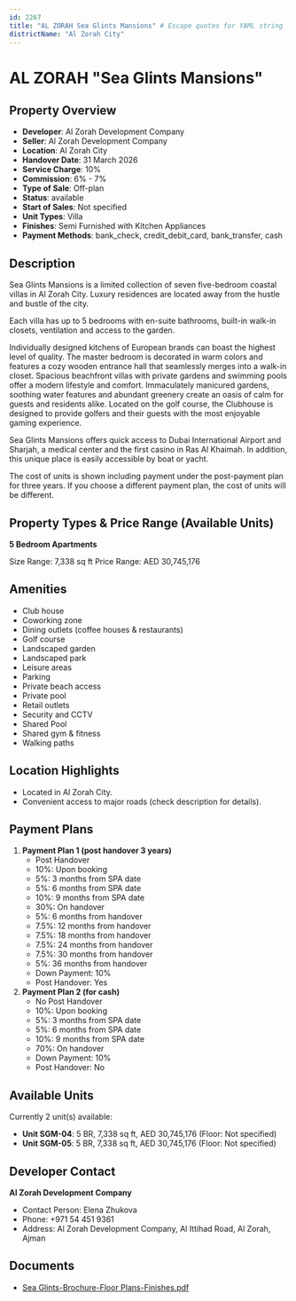 ```yaml
---
id: 2267
title: "AL ZORAH Sea Glints Mansions" # Escape quotes for YAML string
districtName: "Al Zorah City"
---
```


# AL ZORAH "Sea Glints Mansions"

## Property Overview
- **Developer**: Al Zorah Development Company
- **Seller**: Al Zorah Development Company
- **Location**: Al Zorah City
- **Handover Date**: 31 March 2026
- **Service Charge**: 10%
- **Commission**: 6% - 7%
- **Type of Sale**: Off-plan
- **Status**: available
- **Start of Sales**: Not specified
- **Unit Types**: Villa
- **Finishes**: Semi Furnished with Kitchen Appliances
- **Payment Methods**: bank_check, credit_debit_card, bank_transfer, cash

## Description
Sea Glints Mansions is a limited collection of seven five-bedroom coastal villas in Al Zorah City. Luxury residences are located away from the hustle and bustle of the city. 

Each villa has up to 5 bedrooms with en-suite bathrooms, built-in walk-in closets, ventilation and access to the garden. 

Individually designed kitchens of European brands can boast the highest level of quality. The master bedroom is decorated in warm colors and features a cozy wooden entrance hall that seamlessly merges into a walk-in closet. Spacious beachfront villas with private gardens and swimming pools offer a modern lifestyle and comfort. Immaculately manicured gardens, soothing water features and abundant greenery create an oasis of calm for guests and residents alike. Located on the golf course, the Clubhouse is designed to provide golfers and their guests with the most enjoyable gaming experience. 

Sea Glints Mansions offers quick access to Dubai International Airport and Sharjah, a medical center and the first casino in Ras Al Khaimah. In addition, this unique place is easily accessible by boat or yacht.

The cost of units is shown including payment under the post-payment plan for three years. If you choose a different payment plan, the cost of units will be different.

## Property Types & Price Range (Available Units)
**5 Bedroom Apartments**

Size Range: 7,338 sq ft
Price Range: AED 30,745,176

## Amenities
- Club house
- Coworking zone
- Dining outlets  (coffee houses & restaurants)
- Golf course
- Landscaped garden
- Landscaped park
- Leisure areas
- Parking
- Private beach access
- Private pool
- Retail outlets
- Security and CCTV
- Shared Pool
- Shared gym & fitness
- Walking paths

## Location Highlights
- Located in Al Zorah City.
- Convenient access to major roads (check description for details).

## Payment Plans
1. **Payment Plan 1 (post handover 3 years)**
   - Post Handover
   - 10%: Upon booking
   - 5%: 3 months from SPA date
   - 5%: 6 months from SPA date
   - 10%: 9 months from SPA date
   - 30%: On handover
   - 5%: 6 months from handover
   - 7.5%: 12 months from handover
   - 7.5%: 18 months from handover
   - 7.5%: 24 months from handover
   - 7.5%: 30 months from handover
   - 5%: 36 months from handover
   - Down Payment: 10%
   - Post Handover: Yes
2. **Payment Plan 2 (for cash)**
   - No Post Handover
   - 10%: Upon booking
   - 5%: 3 months from SPA date
   - 5%: 6 months from SPA date
   - 10%: 9 months from SPA date
   - 70%: On handover
   - Down Payment: 10%
   - Post Handover: No

## Available Units
Currently 2 unit(s) available:
- **Unit SGM-04**: 5 BR, 7,338 sq ft, AED 30,745,176 (Floor: Not specified)
- **Unit SGM-05**: 5 BR, 7,338 sq ft, AED 30,745,176 (Floor: Not specified)

## Developer Contact
**Al Zorah Development Company**
- Contact Person: Elena Zhukova
- Phone: +971 54 451 9361
- Address: Al Zorah Development Company, Al Ittihad Road, Al Zorah, Ajman

## Documents
- [Sea Glints-Brochure-Floor Plans-Finishes.pdf](https://cdn.geniemap.net/2024/06/24/bUWBeuw06ncqbqfcjO0Ft3Zb1ppzI3PVxKskH8Ry.pdf)
